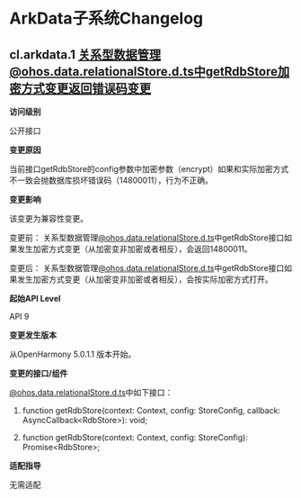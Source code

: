 # ArkData子系统Changelog

## cl.arkdata.1 关系型数据管理@ohos.data.relationalStore.d.ts中getRdbStore加密方式变更返回错误码变更
**访问级别**

公开接口

**变更原因**

当前接口getRdbStore的config参数中加密参数（encrypt）如果和实际加密方式不一致会抛数据库损坏错误码（14800011），行为不正确。

**变更影响**

该变更为兼容性变更。

变更前：
关系型数据管理[@ohos.data.relationalStore.d.ts](https://gitee.com/openharmony/interface_sdk-js/blob/master/api/@ohos.data.relationalStore.d.ts)中getRdbStore接口如果发生加密方式变更（从加密变非加密或者相反），会返回14800011。

变更后：
关系型数据管理[@ohos.data.relationalStore.d.ts](https://gitee.com/openharmony/interface_sdk-js/blob/master/api/@ohos.data.relationalStore.d.ts)中getRdbStore接口如果发生加密方式变更（从加密变非加密或者相反），会按实际加密方式打开。


**起始API Level**

API 9

**变更发生版本**

从OpenHarmony 5.0.1.1 版本开始。

**变更的接口/组件**

[@ohos.data.relationalStore.d.ts](https://gitee.com/openharmony/interface_sdk-js/blob/master/api/@ohos.data.relationalStore.d.ts)中如下接口：

1. function getRdbStore(context: Context, config: StoreConfig, callback: AsyncCallback\<RdbStore\>): void;

2. function getRdbStore(context: Context, config: StoreConfig): Promise\<RdbStore\>;

**适配指导**

无需适配